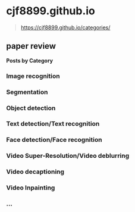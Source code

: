 # cjf8899.github.io

> https://cjf8899.github.io/categories/

## paper review

**Posts by Category**

### Image recognition

### Segmentation

### Object detection

### Text detection/Text recognition

### Face detection/Face recognition

### Video Super-Resolution/Video deblurring

### Video decaptioning

### Video Inpainting

### ...
